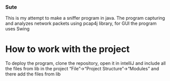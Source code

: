 
### Sute

This is my attempt to make a sniffer program in java. The program capturing and analyzes network packets using pcap4j library, for GUI the program uses Swing

#

# How to work with the project

To deploy the program, clone the repository, open it in intelliJ and include all the files from lib in the project “File”->“Project Structure”->“Modules” and there add the files from lib
